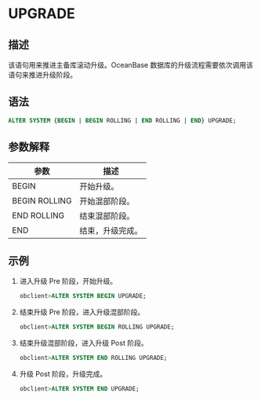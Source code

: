 UPGRADE
============================



描述
-----------------------

该语句用来推进主备库滚动升级。OceanBase 数据库的升级流程需要依次调用该语句来推进升级阶段。

语法
-----------------------

```sql
ALTER SYSTEM {BEGIN | BEGIN ROLLING | END ROLLING | END} UPGRADE;
```



参数解释
-------------------------



|      参数       |    描述    |
|---------------|----------|
| BEGIN         | 开始升级。    |
| BEGIN ROLLING | 开始混部阶段。  |
| END ROLLING   | 结束混部阶段。  |
| END           | 结束，升级完成。 |



示例
-----------------------

1. 进入升级 Pre 阶段，开始升级。

   ```sql
   obclient>ALTER SYSTEM BEGIN UPGRADE;  
   ```



2. 结束升级 Pre 阶段，进入升级混部阶段。

   ```sql
   obclient>ALTER SYSTEM BEGIN ROLLING UPGRADE;
   ```



3. 结束升级混部阶段，进入升级 Post 阶段。

   ```sql
   obclient>ALTER SYSTEM END ROLLING UPGRADE;
   ```



4. 升级 Post 阶段，升级完成。

   ```sql
   obclient>ALTER SYSTEM END UPGRADE; 
   ```
